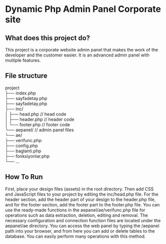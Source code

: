 # Dynamic Php Admin Panel Corporate site


## What does this project do?
This project is a corporate website admin panel that makes the work of the developer and the customer easier. It is an advanced admin panel with multiple features.

## File structure
project<br>
├── index.php <br>
├── sayfadetay.php <br>
├── sayfadetay.php<br>
├── inc/ <br>
│   ├── head.php // head code <br>
│   ├── header.php // header code <br>
│   └── footer.php // footer code <br>
└── aepanel/ // admin panel files <br>
    └── ae/ <br>
        ├── verifunc.php <br>
        ├── config.php <br>
        ├── baglanti.php <br>
        ├── fonksiyonlar.php <br>
        └── ... <br>

## How To Run

First, place your design files (assets) in the root directory. Then add CSS and JavaScript files to your project by editing the inc/head.php file. For the header section, add the header part of your design to the header.php file, and for the footer section, add the footer part to the footer.php file. You can use the ready-made functions in the aepanel/ae/verifunc.php file for operations such as data extraction, deletion, editing and removal. The necessary configuration and connection function files are located under the aepanel/ae directory. You can access the web panel by typing the /aepanel path into your browser, and from here you can add or delete tables to the database. You can easily perform many operations with this method.
